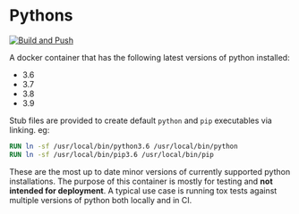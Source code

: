 # Pythons

[![Build and Push](https://github.com/lukewiwa/pythons/actions/workflows/build.yml/badge.svg)](https://github.com/lukewiwa/pythons/actions/workflows/build.yml)

A docker container that has the following latest versions of python installed:

- 3.6
- 3.7
- 3.8
- 3.9

Stub files are provided to create default `python` and `pip` executables via linking. eg:

```dockerfile
RUN ln -sf /usr/local/bin/python3.6 /usr/local/bin/python
RUN ln -sf /usr/local/bin/pip3.6 /usr/local/bin/pip
```

These are the most up to date minor versions of currently supported python installations. The purpose of this container is mostly for testing and **not intended for deployment**. A typical use case is running tox tests against multiple versions of python both locally and in CI.
